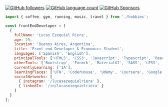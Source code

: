 [![GitHub followers](https://img.shields.io/github/followers/lucasezequielriera?tab=repositories?label=Follow%20me&logoColor=%21%5BGitHub%20followers%5D%28https%3A%2F%2Fimg.shields.io%2Fgithub%2Ffollowers%2Flucasezequielriera%3Flabel%3DFollow%2520me%26style%3Dsocial%29&style=social)](https://github.com/lucasezequielriera?tab=repositories)
[![GitHub language count](https://img.shields.io/github/languages/count/lucasezequielriera/escuelasiade_it?color=good&label=Languages&logo=React)](https://github.com/lucasezequielriera)
[![GitHub Sponsors](https://img.shields.io/github/sponsors/lucasezequielriera?color=red&label=Sponsors&logo=w3c)](https://github.com/lucasezequielriera)

```javascript
import { coffee, gym, running, music, travel } from './hobbies';

const frontEndDeveloper = [
  {
    fullName: 'Lucas Ezequiel Riera',
    age: 29,
    location: 'Buenos Aires, Argentina',
    title: 'Front end Developer & Economics Student',
    languages: ['Spanish', 'English'],
    principalTools: ['HTML5', 'CSS3', 'Javascript', 'Typescript', 'ReactJS', 'AntDesign', 'Firebase', 'NodeJS', 'MongoDB', 'Express'],
    otherTools: ['Bootstrap', 'Formik', 'MaterialUI', 'SASS', 'LESS', 'Tailwind', 'MySQL', 'PHP', 'NextJS'],
    currentlyLearning: ['IA'],
    learningPlaces: ['UTN', 'CoderHouse', 'Udemy', 'Coursera', 'Google Activate'],
    socialNetworks: [
      { instagram: '/lucasezequielriera' },
      { linkedIn: '/in/lucasezequielriera' }
    ]
  }
];
```
